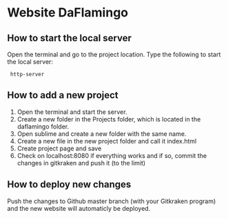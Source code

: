 # Website DaFlamingo

## How to start the local server

Open the terminal and go to the project location. Type the following to start the local server:

```shell
 http-server
```

## How to add a new project

1. Open the terminal and start the server.
2. Create a new folder in the Projects folder, which is located in the daflamingo folder.
3. Open sublime and create a new folder with the same name. 
4. Create a new file in the new project folder and call it index.html
5. Create project page and save
6. Check on localhost:8080 if everything works and if so, commit the changes in gitkraken and push it (to the limit)

## How to deploy new changes

Push the changes to Github master branch (with your Gitkraken program) and the new website will automaticly be deployed. 
